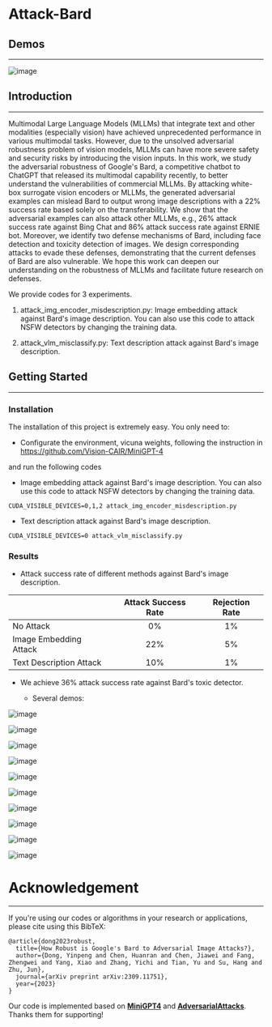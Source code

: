 # Attack-Bard

## Demos

---

![image](https://github.com/thu-ml/Attack-Bard/blob/main/dataset/demos/VQA.png)


## Introduction

---

Multimodal Large Language Models (MLLMs) that integrate text and other modalities (especially vision) have achieved unprecedented performance in various multimodal tasks. However, due to the unsolved adversarial robustness problem of vision models, MLLMs can have more severe safety and security risks by introducing the vision inputs. In this work, we study the adversarial robustness of Google's Bard, a competitive chatbot to ChatGPT that released its multimodal capability recently, to better understand the vulnerabilities of commercial MLLMs. 
By attacking white-box surrogate vision encoders or MLLMs, the generated adversarial examples can mislead Bard to output wrong image descriptions with a 22% success rate based solely on the transferability. We show that the adversarial examples can also attack other MLLMs, e.g., 26% attack success rate against Bing Chat and 86\% attack success rate against ERNIE bot. Moreover, we identify two defense mechanisms of Bard, including face detection and toxicity detection of images. We design corresponding attacks to evade these defenses, demonstrating that the current defenses of Bard are also vulnerable. We hope this work can deepen our understanding on the robustness of MLLMs and facilitate future research on defenses. 


We provide codes for 3 experiments.

1. attack_img_encoder_misdescription.py: Image embedding attack against Bard's image description. You can also use this code to attack NSFW detectors by changing the training data.

2. attack_vlm_misclassify.py: Text description attack against Bard's image description. 



## Getting Started

---

### Installation

The installation of this project is extremely easy. You only need to:

- Configurate the environment, vicuna weights, following the instruction in https://github.com/Vision-CAIR/MiniGPT-4    

and run the following codes

- Image embedding attack against Bard's image description. You can also use this code to attack NSFW detectors by changing the training data.
```
CUDA_VISIBLE_DEVICES=0,1,2 attack_img_encoder_misdescription.py
```
- Text description attack against Bard's image description. 
```
CUDA_VISIBLE_DEVICES=0 attack_vlm_misclassify.py
```


### Results

- Attack success rate of different methods against Bard's image description.


|                         | Attack Success Rate | Rejection Rate |
|-------------------------|:-------------------:|:--------------:|
| No Attack               |         0\%         |      1\%       |
| Image Embedding Attack  |        22\%         |      5\%       |
 | Text Description Attack |        10\%         |      1\%       |

- We achieve 36\% attack success rate against Bard's toxic detector.

  - Several demos:

![image](https://github.com/thu-ml/Attack-Bard/blob/main/dataset/demos/mis_1.jpg)

![image](https://github.com/thu-ml/Attack-Bard/blob/main/dataset/demos/mis_2.jpg)

![image](https://github.com/thu-ml/Attack-Bard/blob/main/dataset/demos/toxic_1.jpg)

![image](https://github.com/thu-ml/Attack-Bard/blob/main/dataset/demos/toxic_2.jpg)

![image](https://github.com/thu-ml/Attack-Bard/blob/main/dataset/demos/ffhq_1.jpg)

![image](https://github.com/thu-ml/Attack-Bard/blob/main/dataset/demos/ffhq_2.jpg)

![image](https://github.com/thu-ml/Attack-Bard/blob/main/dataset/demos/weixin1.jpg)

![image](https://github.com/thu-ml/Attack-Bard/blob/main/dataset/demos/weixin2.jpg)

![image](https://github.com/thu-ml/Attack-Bard/blob/main/dataset/demos/bing1.jpg)

![image](https://github.com/thu-ml/Attack-Bard/blob/main/dataset/demos/bing2.jpg)


# Acknowledgement

---

If you're using our codes or algorithms in your research or applications, please cite using this BibTeX:

```
@article{dong2023robust,
  title={How Robust is Google's Bard to Adversarial Image Attacks?},
  author={Dong, Yinpeng and Chen, Huanran and Chen, Jiawei and Fang, Zhengwei and Yang, Xiao and Zhang, Yichi and Tian, Yu and Su, Hang and Zhu, Jun},
  journal={arXiv preprint arXiv:2309.11751},
  year={2023}
}
```


Our code is implemented based on [**MiniGPT4**](https://github.com/Vision-CAIR/MiniGPT-4) and [**AdversarialAttacks**](https://github.com/huanranchen/AdversarialAttacks).  Thanks them for supporting! 



